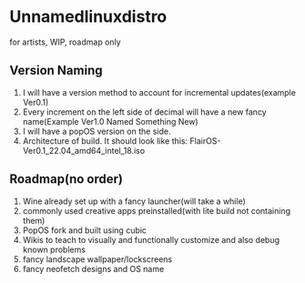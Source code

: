 # Unnamedlinuxdistro
for artists, WIP, roadmap only

## Version Naming
1. I will have a version method to account for incremental updates(example Ver0.1)
2. Every increment on the left side of decimal will have a new fancy name(Example Ver1.0 Named Something New)
3. I will have a popOS version on the side.
4. Architecture of build.
It should look like this: FlairOS-Ver0.1_22.04_amd64_intel_18.iso


## Roadmap(no order)
1. Wine already set up with a fancy launcher(will take a while)
2. commonly used creative apps preinstalled(with lite build not containing them)
3. PopOS fork and built using cubic
4. Wikis to teach to visually and functionally customize and also debug known problems  
5. fancy landscape wallpaper/lockscreens
6. fancy neofetch designs and OS name
